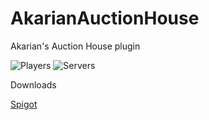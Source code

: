 # AkarianAuctionHouse
Akarian's Auction House plugin

![Players](https://img.shields.io/bstats/players/15488?style=plastic)
![Servers](https://img.shields.io/bstats/servers/15488?style=plastic)

Downloads

[Spigot](https://www.spigotmc.org/resources/akarian-auction-house-1-17-x.97504/)
